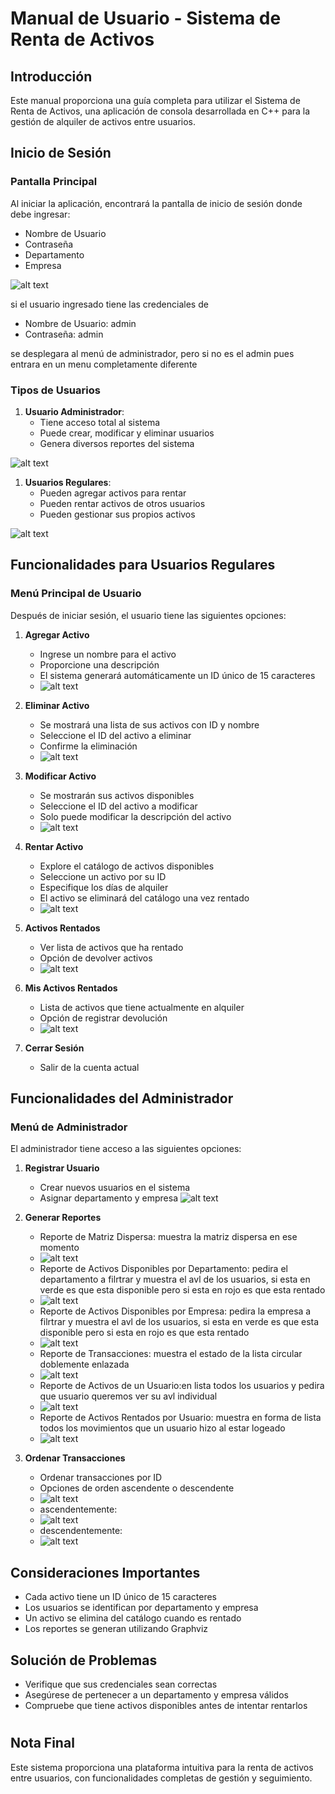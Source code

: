 # Manual de Usuario - Sistema de Renta de Activos

## Introducción

Este manual proporciona una guía completa para utilizar el Sistema de Renta de Activos, una aplicación de consola desarrollada en C++ para la gestión de alquiler de activos entre usuarios.

## Inicio de Sesión

### Pantalla Principal
Al iniciar la aplicación, encontrará la pantalla de inicio de sesión donde debe ingresar:
- Nombre de Usuario
- Contraseña
- Departamento
- Empresa

![alt text](image.png)

si el usuario ingresado tiene las credenciales de 
- Nombre de Usuario: admin
- Contraseña: admin

se desplegara al menú de administrador, pero si no es el admin pues entrara en un menu completamente diferente 

### Tipos de Usuarios


1. **Usuario Administrador**: 
   - Tiene acceso total al sistema
   - Puede crear, modificar y eliminar usuarios
   - Genera diversos reportes del sistema

![alt text](image-1.png)

1. **Usuarios Regulares**:
   - Pueden agregar activos para rentar
   - Pueden rentar activos de otros usuarios
   - Pueden gestionar sus propios activos

![alt text](image-4.png)
## Funcionalidades para Usuarios Regulares

### Menú Principal de Usuario
Después de iniciar sesión, el usuario tiene las siguientes opciones:

1. **Agregar Activo**
   - Ingrese un nombre para el activo
   - Proporcione una descripción
   - El sistema generará automáticamente un ID único de 15 caracteres
   - ![alt text](image-5.png)

2. **Eliminar Activo**
   - Se mostrará una lista de sus activos con ID y nombre
   - Seleccione el ID del activo a eliminar
   - Confirme la eliminación
   - ![alt text](image-6.png)

3. **Modificar Activo**
   - Se mostrarán sus activos disponibles
   - Seleccione el ID del activo a modificar
   - Solo puede modificar la descripción del activo
   - ![alt text](image-7.png)

4. **Rentar Activo**
   - Explore el catálogo de activos disponibles
   - Seleccione un activo por su ID
   - Especifique los días de alquiler
   - El activo se eliminará del catálogo una vez rentado
   - ![alt text](image-8.png)

5. **Activos Rentados**
   - Ver lista de activos que ha rentado
   - Opción de devolver activos
   - ![alt text](image-9.png)

6. **Mis Activos Rentados**
   - Lista de activos que tiene actualmente en alquiler
   - Opción de registrar devolución
   - ![alt text](image-10.png)

7. **Cerrar Sesión**
   - Salir de la cuenta actual

## Funcionalidades del Administrador

### Menú de Administrador
El administrador tiene acceso a las siguientes opciones:

1. **Registrar Usuario**
   - Crear nuevos usuarios en el sistema
   - Asignar departamento y empresa
![alt text](image-2.png)

2. **Generar Reportes**
   - Reporte de Matriz Dispersa: muestra la matriz dispersa en ese momento
   - ![alt text](image-21.png)
   - Reporte de Activos Disponibles por Departamento: pedira el departamento a filrtrar y muestra el avl de los usuarios, si esta en verde es que esta disponible pero si esta en rojo es que esta rentado
   - ![alt text](image-11.png)
   - Reporte de Activos Disponibles por Empresa:  pedira la empresa  a filrtrar y muestra el avl de los usuarios, si esta en verde es que esta disponible pero si esta en rojo es que esta rentado
   - ![alt text](image-12.png)
   - Reporte de Transacciones: muestra el estado de la lista circular doblemente enlazada 
   - ![alt text](image-13.png)
   - Reporte de Activos de un Usuario:en lista todos los usuarios y pedira que usuario queremos ver su avl individual
   - ![alt text](image-14.png)
   - Reporte de Activos Rentados por Usuario: muestra en forma de lista todos los movimientos que un usuario hizo al estar logeado 
   - ![alt text](image-15.png)

3. **Ordenar Transacciones**
   - Ordenar transacciones por ID
   - Opciones de orden ascendente o descendente
   - ![alt text](image-16.png)
   - ascendentemente: 
   - ![alt text](image-19.png)
   - descendentemente:
   - ![alt text](image-20.png)
## Consideraciones Importantes

- Cada activo tiene un ID único de 15 caracteres
- Los usuarios se identifican por departamento y empresa
- Un activo se elimina del catálogo cuando es rentado
- Los reportes se generan utilizando Graphviz

## Solución de Problemas

- Verifique que sus credenciales sean correctas
- Asegúrese de pertenecer a un departamento y empresa válidos
- Compruebe que tiene activos disponibles antes de intentar rentarlos

#
## Nota Final

Este sistema proporciona una plataforma intuitiva para la renta de activos entre usuarios, con funcionalidades completas de gestión y seguimiento.

